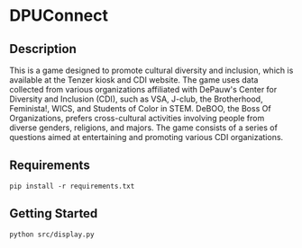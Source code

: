 # DPUConnect
## Description
This is a game designed to promote cultural diversity and inclusion, which is available at the Tenzer kiosk and CDI website. The game uses data collected from various organizations affiliated with DePauw's Center for Diversity and Inclusion (CDI), such as VSA, J-club, the Brotherhood, Feminista!, WICS, and Students of Color in STEM. DeBOO, the Boss Of Organizations, prefers cross-cultural activities involving people from diverse genders, religions, and majors. The game consists of a series of questions aimed at entertaining and promoting various CDI organizations.

## Requirements
```
pip install -r requirements.txt
```

## Getting Started
```
python src/display.py
```
